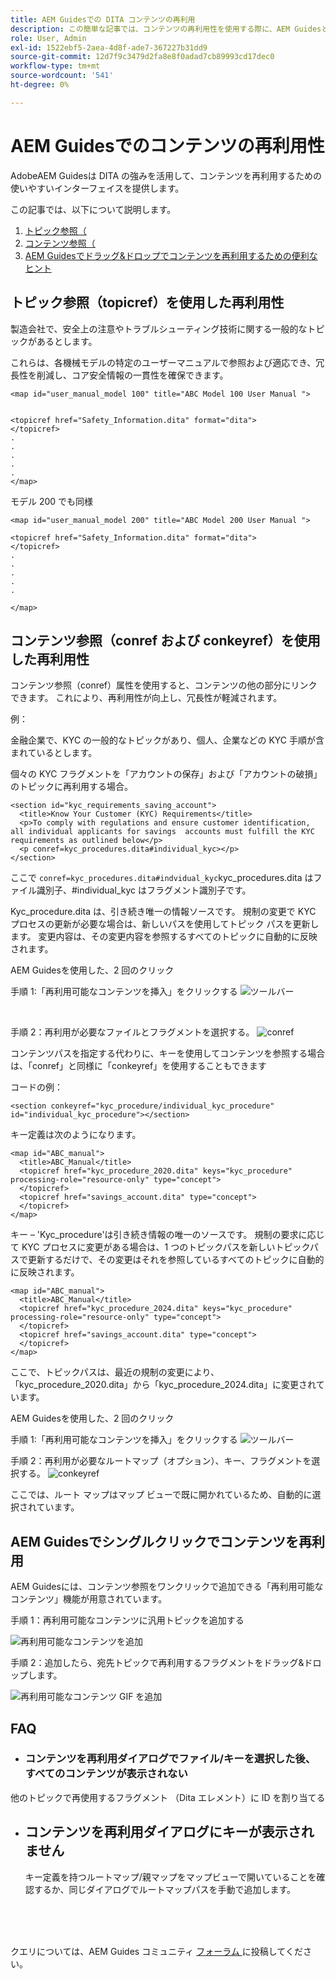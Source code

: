 ```yaml
---
title: AEM Guidesでの DITA コンテンツの再利用
description: この簡単な記事では、コンテンツの再利用性を使用する際に、AEM Guidesと DITA がどのように時間と労力を節約できるかを説明します
role: User, Admin
exl-id: 1522ebf5-2aea-4d8f-ade7-367227b31dd9
source-git-commit: 12d7f9c3479d2fa8e8f0adad7cb89993cd17dec0
workflow-type: tm+mt
source-wordcount: '541'
ht-degree: 0%

---
```


# AEM Guidesでのコンテンツの再利用性

AdobeAEM Guidesは DITA の強みを活用して、コンテンツを再利用するための使いやすいインターフェイスを提供します。

この記事では、以下について説明します。

1. [トピック参照（](#reusability-using-topic-referencestopicref)
2. [コンテンツ参照（](#reusability-using-content-reference-conref--conkeyref)
3. [AEM Guidesでドラッグ&amp;ドロップでコンテンツを再利用するための便利なヒント](#reuse-content-with-a-single-click-in-aem-guides)

## トピック参照（topicref）を使用した再利用性



製造会社で、安全上の注意やトラブルシューティング技術に関する一般的なトピックがあるとします。

これらは、各機械モデルの特定のユーザーマニュアルで参照および適応でき、冗長性を削減し、コア安全情報の一貫性を確保できます。

```
<map id="user_manual_model 100" title="ABC Model 100 User Manual ">


<topicref href="Safety_Information.dita" format="dita">
</topicref>
.
.
.
.
.
</map>
```


モデル 200 でも同様

```
<map id="user_manual_model 200" title="ABC Model 200 User Manual ">

<topicref href="Safety_Information.dita" format="dita">
</topicref>
.
.
.
.
.
  
</map>
```

## コンテンツ参照（conref および conkeyref）を使用した再利用性

コンテンツ参照（conref）属性を使用すると、コンテンツの他の部分にリンクできます。 これにより、再利用性が向上し、冗長性が軽減されます。

例：

金融企業で、KYC の一般的なトピックがあり、個人、企業などの KYC 手順が含まれているとします。

個々の KYC フラグメントを「アカウントの保存」および「アカウントの破損」のトピックに再利用する場合。

```
<section id="kyc_requirements_saving_account">
  <title>Know Your Customer (KYC) Requirements</title>
  <p>To comply with regulations and ensure customer identification, all individual applicants for savings  accounts must fulfill the KYC requirements as outlined below</p>
  <p conref=kyc_procedures.dita#individual_kyc></p>
</section>
```

ここで `conref=kyc_procedures.dita#indvidual_kyc`kyc_procedures.dita はファイル識別子、#individual_kyc はフラグメント識別子です。

Kyc_procedure.dita は、引き続き唯一の情報ソースです。 規制の変更で KYC プロセスの更新が必要な場合は、新しいパスを使用してトピック パスを更新します。 変更内容は、その変更内容を参照するすべてのトピックに自動的に反映されます。

AEM Guidesを使用した、2 回のクリック

手順 1:「再利用可能なコンテンツを挿入」をクリックする
![ ツールバー ](../../assets/publishing/content-reusability_image1.png)

<br>

手順 2：再利用が必要なファイルとフラグメントを選択する。
![conref](../../assets/publishing/content-reusability_image2.png)

コンテンツパスを指定する代わりに、キーを使用してコンテンツを参照する場合は、「conref」と同様に「conkeyref」を使用することもできます

コードの例：

```
<section conkeyref="kyc_procedure/individual_kyc_procedure" id="individual_kyc_procedure"></section>
```

キー定義は次のようになります。

```
<map id="ABC_manual">
  <title>ABC_Manual</title>
  <topicref href="kyc_procedure_2020.dita" keys="kyc_procedure" processing-role="resource-only" type="concept">
  </topicref>
  <topicref href="savings_account.dita" type="concept">
  </topicref>
</map>
```

キー – &#39;Kyc_procedure&#39;は引き続き情報の唯一のソースです。 規制の要求に応じて KYC プロセスに変更がある場合は、1 つのトピックパスを新しいトピックパスで更新するだけで、その変更はそれを参照しているすべてのトピックに自動的に反映されます。

```
<map id="ABC_manual">
  <title>ABC_Manual</title>
  <topicref href="kyc_procedure_2024.dita" keys="kyc_procedure" processing-role="resource-only" type="concept">
  </topicref>
  <topicref href="savings_account.dita" type="concept">
  </topicref>
</map>
```

ここで、トピックパスは、最近の規制の変更により、「kyc_procedure_2020.dita」から「kyc_procedure_2024.dita」に変更されています。

AEM Guidesを使用した、2 回のクリック

手順 1:「再利用可能なコンテンツを挿入」をクリックする
![ ツールバー ](../../assets/publishing/content-reusability_image1.png)

手順 2：再利用が必要なルートマップ（オプション）、キー、フラグメントを選択する。
![conkeyref](../../assets/publishing/content-reusability_image3.png)

ここでは、ルート マップはマップ ビューで既に開かれているため、自動的に選択されています。


## AEM Guidesでシングルクリックでコンテンツを再利用

AEM Guidesには、コンテンツ参照をワンクリックで追加できる「再利用可能なコンテンツ」機能が用意されています。

手順 1：再利用可能なコンテンツに汎用トピックを追加する

![ 再利用可能なコンテンツを追加 ](../../assets/publishing/content-reusability_image4.png)

手順 2：追加したら、宛先トピックで再利用するフラグメントをドラッグ&amp;ドロップします。

![ 再利用可能なコンテンツ GIF を追加 ](../../assets/publishing/content-reusability_image5.gif)



## FAQ

- ### コンテンツを再利用ダイアログでファイル/キーを選択した後、すべてのコンテンツが表示されない

他のトピックで再使用するフラグメント （Dita エレメント）に ID を割り当てる

- ## コンテンツを再利用ダイアログにキーが表示されません

  キー定義を持つルートマップ/親マップをマップビューで開いていることを確認するか、同じダイアログでルートマップパスを手動で追加します。


<br>
<br>
<br>


クエリについては、AEM Guides コミュニティ [ フォーラム ](https://experienceleaguecommunities.adobe.com/t5/experience-manager-guides/ct-p/aem-xml-documentation) に投稿してください。
